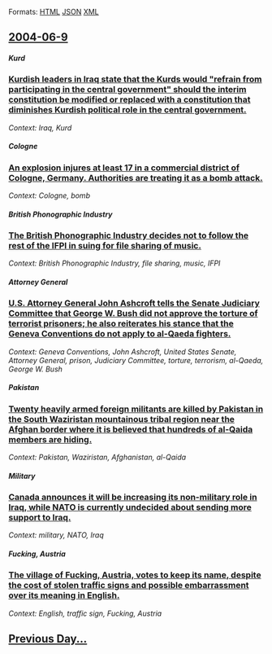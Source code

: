 
Formats: [HTML](2004/06/9/index.html)  [JSON](2004/06/9/index.json)  [XML](2004/06/9/index.xml)  

## [2004-06-9](/news/2004/06/9/index.md)

##### Kurd
### [ Kurdish leaders in Iraq state that the Kurds would "refrain from participating in the central government" should the interim constitution be modified or replaced with a constitution that diminishes Kurdish political role in the central government. ](/news/2004/06/9/kurdish-leaders-in-iraq-state-that-the-kurds-would-refrain-from-participating-in-the-central-government-should-the-interim-constitution-b.md)
_Context: Iraq, Kurd_

##### Cologne
### [ An explosion injures at least 17 in a commercial district of Cologne, Germany. Authorities are treating it as a bomb attack. ](/news/2004/06/9/an-explosion-injures-at-least-17-in-a-commercial-district-of-cologne-germany-authorities-are-treating-it-as-a-bomb-attack.md)
_Context: Cologne, bomb_

##### British Phonographic Industry
### [ The British Phonographic Industry decides not to follow the rest of the IFPI in suing for file sharing of music. ](/news/2004/06/9/the-british-phonographic-industry-decides-not-to-follow-the-rest-of-the-ifpi-in-suing-for-file-sharing-of-music.md)
_Context: British Phonographic Industry, file sharing, music, IFPI_

##### Attorney General
### [ U.S. Attorney General John Ashcroft tells the Senate Judiciary Committee that George W. Bush did not approve the torture of terrorist prisoners; he also reiterates his stance that the Geneva Conventions do not apply to al-Qaeda fighters. ](/news/2004/06/9/u-s-attorney-general-john-ashcroft-tells-the-senate-judiciary-committee-that-george-w-bush-did-not-approve-the-torture-of-terrorist-priso.md)
_Context: Geneva Conventions, John Ashcroft, United States Senate, Attorney General, prison, Judiciary Committee, torture, terrorism, al-Qaeda, George W. Bush_

##### Pakistan
### [ Twenty heavily armed foreign militants are killed by Pakistan in the South Waziristan mountainous tribal region near the Afghan border where it is believed that hundreds of al-Qaida members are hiding. ](/news/2004/06/9/twenty-heavily-armed-foreign-militants-are-killed-by-pakistan-in-the-south-waziristan-mountainous-tribal-region-near-the-afghan-border-wher.md)
_Context: Pakistan, Waziristan, Afghanistan, al-Qaida_

##### Military
### [ Canada announces it will be increasing its non-military role in Iraq, while NATO is currently undecided about sending more support to Iraq. ](/news/2004/06/9/canada-announces-it-will-be-increasing-its-non-military-role-in-iraq-while-nato-is-currently-undecided-about-sending-more-support-to-iraq.md)
_Context: military, NATO, Iraq_

##### Fucking, Austria
### [ The village of Fucking, Austria, votes to keep its name, despite the cost of stolen traffic signs and possible embarrassment over its meaning in English. ](/news/2004/06/9/the-village-of-fucking-austria-votes-to-keep-its-name-despite-the-cost-of-stolen-traffic-signs-and-possible-embarrassment-over-its-meani.md)
_Context: English, traffic sign, Fucking, Austria_

## [Previous Day...](/news/2004/06/8/index.md)

